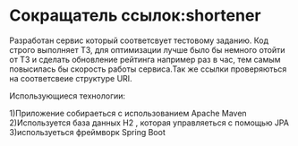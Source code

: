 #  Сокращатель ссылок:shortener
   Разработан сервис который соответсвует тестовому заданию.
  Код строго выполняет ТЗ, для оптимизации лучше было бы немного отойти от ТЗ и сделать обновление рейтинга например раз в час,
  тем самым повысилась бы скорость работы сервиса.Так же cсылки проверяються на соответсвеие структуре URI.
 
  Использующиеся технологии:
  
  1)Приложение собираеться с использованием Apache Maven                                                                       
  2)Используется база данных H2 , которая управляеться с помощью JPA                                                           
  3)используеться фреймворк Spring Boot                                                                                      
